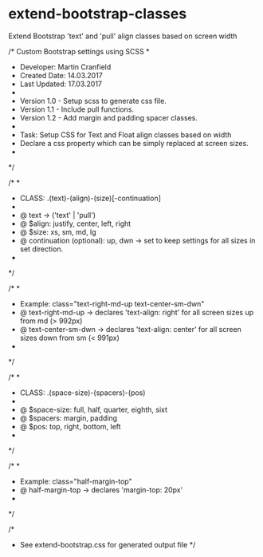 # extend-bootstrap-classes
Extend Bootstrap 'text' and 'pull' align classes based on screen width


/* Custom Bootstrap settings using SCSS
*
* Developer: Martin Cranfield
* Created Date: 14.03.2017
* Last Updated: 17.03.2017
* 
* Version 1.0 - Setup scss to generate css file.
* Version 1.1 - Include pull functions.
* Version 1.2 - Add margin and padding spacer classes.
* 
* Task: Setup CSS for Text and Float align classes based on width
* Declare a css property which can be simply replaced at screen sizes.
*
*/

/*
*
* CLASS: .(text)-(align)-(size)[-continuation]
* 
*   @ text -> ('text' | 'pull')
*   @ $align: justify, center, left, right
*   @ $size: xs, sm, md, lg
*   @ continuation (optional): up, dwn -> set to keep settings for all sizes in set direction.
*
*/

/*
*
* Example: class="text-right-md-up text-center-sm-dwn"
*   @ text-right-md-up -> declares 'text-align: right' for all screen sizes up from md (> 992px)
*   @ text-center-sm-dwn -> declares 'text-align: center' for all screen sizes down from sm (< 991px)
*
*/

/*
*
* CLASS: .(space-size)-(spacers)-(pos)
* 
*   @ $space-size: full, half, quarter, eighth, sixt
*   @ $spacers: margin, padding
*   @ $pos: top, right, bottom, left
*
*/

/*
*
* Example: class="half-margin-top"
*   @ half-margin-top -> declares 'margin-top: 20px'
*
*/

/*
* See extend-bootstrap.css for generated output file
*/
